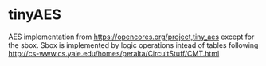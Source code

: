 # tinyAES

AES implementation from https://opencores.org/project,tiny_aes except for the sbox. Sbox is implemented by logic operations intead of tables following http://cs-www.cs.yale.edu/homes/peralta/CircuitStuff/CMT.html
